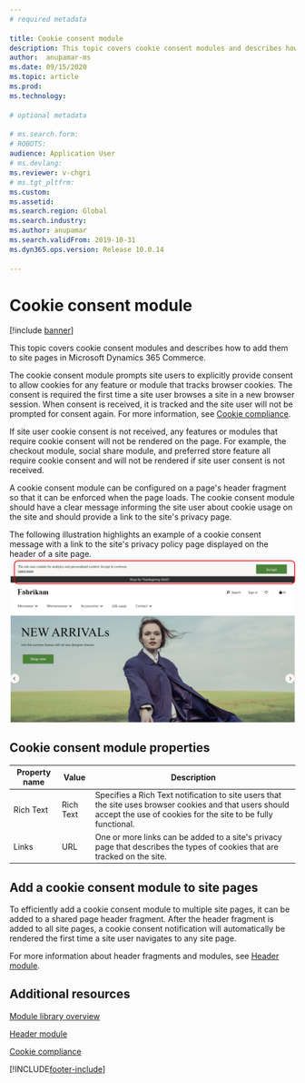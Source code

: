 ```yaml
---
# required metadata

title: Cookie consent module 
description: This topic covers cookie consent modules and describes how to add them to site pages in Microsoft Dynamics 365 Commerce.
author:  anupamar-ms
ms.date: 09/15/2020
ms.topic: article
ms.prod: 
ms.technology: 

# optional metadata

# ms.search.form: 
# ROBOTS: 
audience: Application User
# ms.devlang: 
ms.reviewer: v-chgri
# ms.tgt_pltfrm: 
ms.custom: 
ms.assetid: 
ms.search.region: Global
ms.search.industry: 
ms.author: anupamar
ms.search.validFrom: 2019-10-31
ms.dyn365.ops.version: Release 10.0.14

---
```


# Cookie consent module

[!include [banner](includes/banner.md)]

This topic covers cookie consent modules and describes how to add them to site pages in Microsoft Dynamics 365 Commerce.

The cookie consent module prompts site users to explicitly provide consent to allow cookies for any feature or module that tracks browser cookies. The consent is required the first time a site user browses a site in a new browser session. When consent is received, it is tracked and the site user will not be prompted for consent again. For more information, see [Cookie compliance](cookie-compliance.md).

If site user cookie consent is not received, any features or modules that require cookie consent will not be rendered on the page. For example, the checkout module, social share module, and preferred store feature all require cookie consent and will not be rendered if site user consent is not received. 

A cookie consent module can be configured on a page's header fragment so that it can be enforced when the page loads. The cookie consent module should have a clear message informing the site user about cookie usage on the site and should provide a link to the site's privacy page.

The following illustration highlights an example of a cookie consent message with a link to the site's privacy policy page displayed on the header of a site page.
![Example of a cookie consent module](./media/ecommerce-cookieconsent.png)

## Cookie consent module properties

| Property name             | Value                 | Description |
|---------------------------|-----------------------|-------------|
| Rich Text                  | Rich Text | Specifies a Rich Text notification to site users that the site uses browser cookies and that users should accept the use of cookies for the site to be fully functional. |
| Links | URL | One or more links can be added to a site's privacy page that describes the types of cookies that are tracked on the site. |

## Add a cookie consent module to site pages

To efficiently add a cookie consent module to multiple site pages, it can be added to a shared page header fragment. After the header fragment is added to all site pages, a cookie consent notification will automatically be rendered the first time a site user navigates to any site page.

For more information about header fragments and modules, see [Header module](author-header-module.md).

## Additional resources

[Module library overview](starter-kit-overview.md)

[Header module](author-header-module.md) 

[Cookie compliance](cookie-compliance.md)


[!INCLUDE[footer-include](../includes/footer-banner.md)]